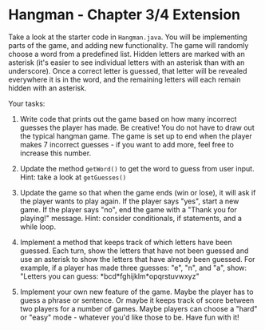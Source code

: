 # Hangman - Chapter 3/4 Extension
Take a look at the starter code in `Hangman.java`. You will be implementing parts of the game, and adding new functionality.
The game will randomly choose a word from a predefined list. Hidden letters are marked with an asterisk (it's easier to see individual letters with an asterisk than with an underscore). Once a correct letter is guessed, that letter will be revealed everywhere it is in the word, and the remaining letters will each remain hidden with an asterisk.

Your tasks:

1. Write code that prints out the game based on how many incorrect guesses the player has made. Be creative! You do not have to draw out the typical hangman game. The game is set up to end when the player makes 7 incorrect guesses - if you want to add more, feel free to increase this number.

2. Update the method `getWord()` to get the word to guess from user input. Hint: take a look at `getGuesses()`

3. Update the game so that when the game ends (win or lose), it will ask if the player wants to play again. If the player says "yes", start a new game. If the player says "no", end the game with a "Thank you for playing!" message. Hint: consider conditionals, if statements, and a while loop.

4. Implement a method that keeps track of which letters have been guessed. Each turn, show the letters that have not been guessed and use an asterisk to show the letters that have already been guessed. For example, if a player has made three guesses: "e", "n", and "a", show: "Letters you can guess: \*bcd\*fghijklm\*opqrstuvwxyz"

5. Implement your own new feature of the game. Maybe the player has to guess a phrase or sentence. Or maybe it keeps track of score between two players for a number of games. Maybe players can choose a "hard" or "easy" mode - whatever you'd like those to be. Have fun with it!